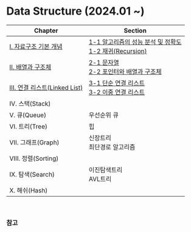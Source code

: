 # Data Structure (2024.01 ~)

|Chapter|Section|
|-------|-------|
|[Ⅰ. 자료구조 기본 개념](https://github.com/junghyun21/ssu-os-lab/tree/main/computer-science/data-structure/basic-of-data-structure)|[1-1 알고리즘의 성능 분석 및 정확도](https://github.com/junghyun21/ssu-os-lab/tree/main/computer-science/data-structure/basic-of-data-structure/01-performance-analysis-and-complexity) <br>[1-2 재귀(Recursion)](https://github.com/junghyun21/ssu-os-lab/tree/main/computer-science/data-structure/basic-of-data-structure/02-recursion) |
|[Ⅱ. 배열과 구조체](https://github.com/junghyun21/ssu-os-lab/tree/main/computer-science/data-structure/array-and-structure)|[2-1 문자열](https://github.com/junghyun21/ssu-os-lab/tree/main/computer-science/data-structure/array-and-structure/01-string) <br>[2-2 포인터와 배열과 구조체](https://github.com/junghyun21/ssu-os-lab/tree/main/computer-science/data-structure/array-and-structure/02-pointer) |
|[Ⅲ. 연결 리스트(Linked List)](https://github.com/junghyun21/ssu-os-lab/tree/main/computer-science/data-structure/linked-list)|[3-1 단순 연결 리스트](https://github.com/junghyun21/ssu-os-lab/tree/main/computer-science/data-structure/linked-list/01-single-linked-list) <br>[3-2 이중 연결 리스트](https://github.com/junghyun21/ssu-os-lab/tree/main/computer-science/data-structure/linked-list/02-doubly-linked-list) |
|Ⅳ. 스택(Stack)||
|Ⅴ. 큐(Queue)|우선순위 큐|
|Ⅵ. 트리(Tree)|힙|
|Ⅶ. 그래프(Graph)|신장트리<br>최단경로 알고리즘|
|Ⅷ. 정렬(Sorting)||
|Ⅸ. 탐색(Search)|이진탐색트리<br>AVL트리|
|Ⅹ. 해쉬(Hash)||

<br>

### 참고
